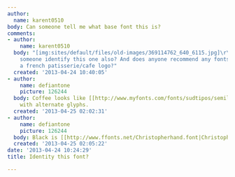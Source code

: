 ```yaml
---
author:
  name: karent0510
body: Can someone tell me what base font this is?
comments:
- author:
    name: karent0510
  body: "[img:sites/default/files/old-images/369114762_640_6115.jpg]\r\n\r\nCould
    someone identify this one also? And does anyone recommend any fonts to use for
    a french patisserie/cafe logo?"
  created: '2013-04-24 10:40:05'
- author:
    name: defiantone
    picture: 126244
  body: Coffee looks like [[http://www.myfonts.com/fonts/sudtipos/semilla/regular/|Semilla]]
    with alternate glyphs.
  created: '2013-04-25 02:02:31'
- author:
    name: defiantone
    picture: 126244
  body: Black is [[http://www.ffonts.net/Christopherhand.font|Christopherhand]]
  created: '2013-04-25 02:05:22'
date: '2013-04-24 10:24:29'
title: Identity this font?

---
```

